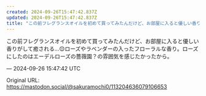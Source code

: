 ```yaml
---
created: 2024-09-26T15:47:42.837Z
updated: 2024-09-26T15:47:42.837Z
title: "この前フレグランスオイルを初めて買ってみたんだけど、お部屋に入ると優しい香りがして癒される…😌ローズやラベンダーの入ったフローラルな香り。ローズにしたのはエーデ[...]"
---
```


<p>この前フレグランスオイルを初めて買ってみたんだけど、お部屋に入ると優しい香りがして癒される…😌ローズやラベンダーの入ったフローラルな香り。ローズにしたのはエーデルローズの薔薇園？の雰囲気を感じたかったから。</p>

&mdash; 2024-09-26 15:47:42 UTC

Original URL: https://mastodon.social/@sakuramochi0/113204636079106653
